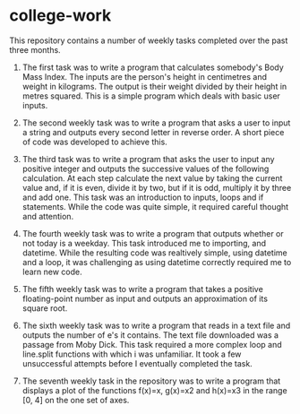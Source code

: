 # college-work

This repository contains a number of weekly tasks completed over the past three months.

1. The first task was to write a program that calculates somebody's Body Mass Index. The inputs are the person's height in centimetres and weight in kilograms. The output is their weight divided by their height in metres squared. This is a simple program which deals with basic user inputs.

2. The second weekly task was to write a program that asks a user to input a string and outputs every second letter in reverse order. A short piece of code was developed to achieve this.

3. The third task was to write a program that asks the user to input any positive integer and outputs the successive values of the following calculation. At each step calculate the next value by taking the current value and, if it is even, divide it by two, but if it is odd, multiply it by three and add one. This task was an introduction to inputs, loops and if statements. While the code was quite simple, it required careful thought and attention.

4. The fourth weekly task was to write a program that outputs whether or not today is a weekday. This task introduced me to importing, and datetime. While the resulting code was realtively simple, using datetime and a loop, it was challenging as using datetime correctly required me to learn new code.

5. The fifth weekly task was to write a program that takes a positive floating-point number as input and outputs an approximation of its square root. 

6. The sixth weekly task was to write a program that reads in a text file and outputs the number of e's it contains. The text file downloaded was a passage from Moby Dick. This task required a more complex loop and line.split functions with which i was unfamiliar. It took a few unsuccessful attempts before I eventually completed the task. 

7. The seventh weekly task in the repository was to write a program that displays a plot of the functions f(x)=x, g(x)=x2 and h(x)=x3 in the range [0, 4] on the one set of axes.
